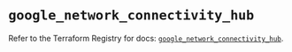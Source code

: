 # `google_network_connectivity_hub`

Refer to the Terraform Registry for docs: [`google_network_connectivity_hub`](https://registry.terraform.io/providers/hashicorp/google/6.32.0/docs/resources/network_connectivity_hub).
